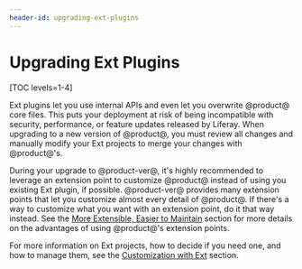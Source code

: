 ```yaml
---
header-id: upgrading-ext-plugins
---
```


# Upgrading Ext Plugins

[TOC levels=1-4]

Ext plugins let you use internal APIs and even let you overwrite @product@ core
files. This puts your deployment at risk of being incompatible with security,
performance, or feature updates released by Liferay. When upgrading to a new
version of @product@, you must review all changes and manually modify your Ext
projects to merge your changes with @product@'s.

During your upgrade to @product-ver@, it's highly recommended to leverage an
extension point to customize @product@ instead of using you existing Ext plugin,
if possible. @product-ver@ provides many extension points that let you customize
almost every detail of @product@. If there's a way to customize what you want
with an extension point, do it that way instead. See the
[More Extensible, Easier to Maintain](/docs/7-1/tutorials/-/knowledge_base/t/benefits-of-liferay-7-for-liferay-6-developers#more-extensible-easier-to-maintain)
section for more details on the advantages of using @product@'s extension
points.

For more information on Ext projects, how to decide if you need one, and how to
manage them, see the
[Customization with Ext](/docs/7-1/reference/-/knowledge_base/r/customization-with-ext)
section.
